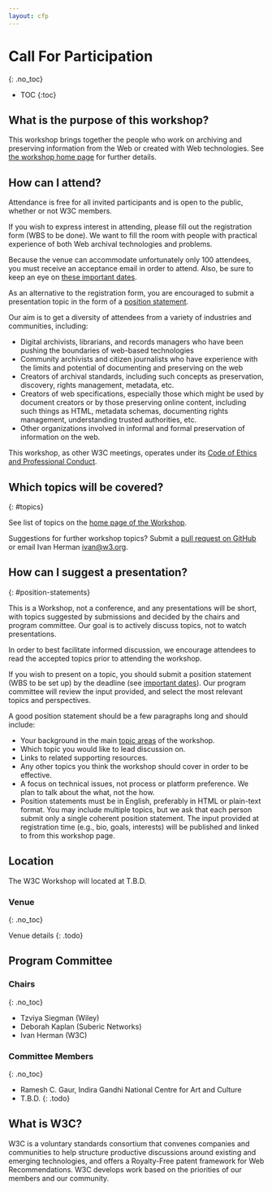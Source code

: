 ```yaml
---
layout: cfp
---
```


# Call For Participation
{: .no_toc}

* TOC
{:toc}

## What is the purpose of this workshop?

This workshop brings together the people who work on archiving and preserving information from the Web or created with Web technologies. See [the workshop home page](./index.html) for further details.

## How can I attend?

Attendance is free for all invited participants and is open to the public, whether or not W3C members.

If you wish to express interest in attending, please fill out the registration form (<span class="todo">WBS to be done</span>). We want to fill the room with people with practical experience of both Web archival technologies and problems.

Because the venue can accommodate unfortunately only <span class="todo">100</span> attendees, you must receive an acceptance email in order to attend. Also, be sure to keep an eye on [these important dates](#dates).

As an alternative to the registration form, you are encouraged to submit a presentation topic in the form of a [position statement](#position-statements).

Our aim is to get a diversity of attendees from a variety of industries and communities, including:

* Digital archivists, librarians, and records managers who have been pushing the boundaries of web-based technologies
* Community archivists and citizen journalists who have experience with the limits and potential of documenting and preserving on the web
* Creators of archival standards, including such concepts as preservation, discovery, rights management, metadata, etc.
* Creators of web specifications, especially those which might be used by document creators or by those preserving online content, including such things as HTML, metadata schemas, documenting rights management, understanding trusted authorities, etc.
* Other organizations involved in informal and formal preservation of information on the web.


This workshop, as other W3C meetings, operates under its [Code of Ethics and Professional Conduct](https://www.w3.org/Consortium/cepc/).

## Which topics will be covered?
{: #topics}

See list of topics on the [home page of the Workshop](./index.html#topics).

Suggestions for further workshop topics? Submit a [pull request on GitHub](https://github.com/w3c/archival-workshop) or email Ivan Herman <ivan@w3.org>.

## How can I suggest a presentation?
{: #position-statements}

This is a Workshop, not a conference, and any presentations will be short, with topics suggested by submissions and decided by the chairs and program committee. Our goal is to actively discuss topics, not to watch presentations.

In order to best facilitate informed discussion, we encourage attendees to read the accepted topics prior to attending the workshop.

If you wish to present on a topic, you should submit a position statement (<span class="todo">WBS to be set up</span>) by the deadline (see [important dates](#dates)). Our program committee will review the input provided, and select the most relevant topics and perspectives.

A good position statement should be a few paragraphs long and should include:

* Your background in the main [topic areas](#topics) of the workshop.
* Which topic you would like to lead discussion on.
* Links to related supporting resources.
* Any other topics you think the workshop should cover in order to be effective.
* A focus on technical issues, not process or platform preference. We plan to talk about the what, not the how.
* Position statements must be in English, preferably in HTML or plain-text format. You may include multiple topics, but we ask that each person submit only a single coherent position statement. The input provided at registration time (e.g., bio, goals, interests) will be published and linked to from this workshop page.

## Location

The W3C Workshop will located at <span class="todo">T.B.D.</span>

### Venue
{: .no_toc}

Venue details
{: .todo}

## Program Committee

### Chairs
{: .no_toc}

* Tzviya Siegman (Wiley)
* Deborah Kaplan (Suberic Networks)
* Ivan Herman (W3C)

### Committee Members
{: .no_toc}

* Ramesh C. Gaur, Indira Gandhi National Centre for Art and Culture
* T.B.D.
{: .todo}

## What is W3C?

W3C is a voluntary standards consortium that convenes companies and communities to help structure productive discussions around existing and emerging technologies, and offers a Royalty-Free patent framework for Web Recommendations. W3C develops work based on the priorities of our members and our community.
